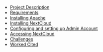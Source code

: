  <!-- TOC -->

- [Project Description](#project-description)
- [Requirements](#requirements)
- [Installing Apache](#installing-apache)
- [Installing NextCloud](#installing-nextcloud)
- [Configuring and setting up Admin Account](#configuring-and-setting-up-admin-account)
- [Accessing NextCloud](#accessing-nextcloud)
- [Challenges](#challenges)
- [Worked Cited](#worked-cited)

<!-- /TOC -->